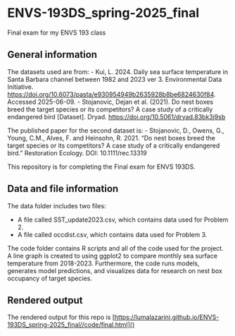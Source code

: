 # ENVS-193DS_spring-2025_final

Final exam for my ENVS 193 class

## General information

The datasets used are from: - Kui, L. 2024. Daily sea surface temperature in Santa Barbara channel between 1982 and 2023 ver 3. Environmental Data Initiative. <https://doi.org/10.6073/pasta/e930954949b2635928b8be6824630f84>. Accessed 2025-06-09. - Stojanovic, Dejan et al. (2021). Do nest boxes breed the target species or its competitors? A case study of a critically endangered bird [Dataset]. Dryad. <https://doi.org/10.5061/dryad.83bk3j9sb>

The published paper for the second dataset is: - Stojanovic, D., Owens, G., Young, C.M., Alves, F. and Heinsohn, R. 2021. “Do nest boxes breed the target species or its competitors? A case study of a critically endangered bird.” Restoration Ecology. DOI: 10.1111/rec.13319

This repository is for completing the Final exam for ENVS 193DS.

## Data and file information

The data folder includes two files: 
- A file called SST_update2023.csv, which contains data used for Problem 2. 
- A file called occdist.csv, which contains data used for Problem 3.

The code folder contains R scripts and all of the code used for the project. A line graph is created to using ggplot2 to compare monthly sea surface temperature from 2018-2023. Furthermore, the code runs models, generates model predictions, and visualizes data for research on nest box occupancy of target species.

## Rendered output

The rendered output for this repo is [https://lumalazarini.github.io/ENVS-193DS_spring-2025_final//code/final.html]()
